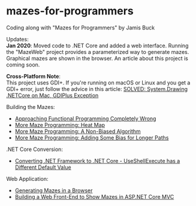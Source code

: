 # mazes-for-programmers
Coding along with "Mazes for Programmers" by Jamis Buck

Updates:  
**Jan 2020**: Moved code to .NET Core and added a web interface. Running the "MazeWeb" project provides a parameterized way to generate mazes. Graphical mazes are shown in the browser. An article about this project is coming soon.

**Cross-Platform Note**:  
This project uses GDI+. If you're running on macOS or Linux and you get a GDI+ error, just follow the advice in this article: [SOLVED: System.Drawing .NETCore on Mac, GDIPlus Exception](https://medium.com/@hudsonmendes/solved-system-drawing-netcore-on-mac-gdiplus-exception-c455ab3655a2)  

Building the Mazes: 
* [Approaching Functional Programming Completely Wrong](https://jeremybytes.blogspot.com/2017/03/approaching-function-programming.html)
* [More Maze Programming: Heat Map](https://jeremybytes.blogspot.com/2017/07/more-maze-programming-heat-map.html)
* [More Maze Programming: A Non-Biased Algorithm](https://jeremybytes.blogspot.com/2017/07/more-maze-programming-non-biased.html)
* [More Maze Programming: Adding Some Bias for Longer Paths](https://jeremybytes.blogspot.com/2017/07/more-maze-programming-adding-some-bias.html)  

.NET Core Conversion:
* [Converting .NET Framework to .NET Core - UseShellExecute has a Different Default Value](https://jeremybytes.blogspot.com/2019/08/converting-net-framework-to-net-core.html)  

Web Application:
* [Generating Mazes in a Browser](https://jeremybytes.blogspot.com/2020/01/generating-mazes-in-browser.html)  
* [Building a Web Front-End to Show Mazes in ASP.NET Core MVC](https://jeremybytes.blogspot.com/2020/01/building-web-front-end-to-show-mazes-in.html)
